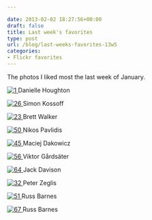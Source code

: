 ```yaml
---

date: 2013-02-02 18:27:56+00:00
draft: false
title: Last week's favorites
type: post
url: /blog/last-weeks-favorites-13w5
categories:
- Flickr favorites
---
```


The photos I liked most the last week of January.

[![1](http://farm9.staticflickr.com/8214/8426141811_d2bcff62c3_b.jpg)
](http://www.flickr.com/photos/54517877@N08/8426141811)
Danielle Houghton





[![26](http://farm9.staticflickr.com/8196/8432541400_374c1e2707_b.jpg)
](http://www.flickr.com/photos/32646810@N08/8432541400)
Simon Kossoff





[![23](http://farm9.staticflickr.com/8211/8434058326_62d158dd46_b.jpg)
](http://www.flickr.com/photos/21172551@N00/8434058326)
Brett Walker





[![50](http://farm9.staticflickr.com/8074/8409394240_55042d14ce_b.jpg)
](http://www.flickr.com/photos/22650687@N04/8409394240)
Nikos Pavlidis





[![45](http://farm8.staticflickr.com/7007/6477121129_2fce144c71_b.jpg)
](http://www.flickr.com/photos/68898571@N00/6477121129)
Maciej Dakowicz





[![56](http://farm9.staticflickr.com/8468/8412747579_6c5c52e179_b.jpg)
](http://www.flickr.com/photos/35507203@N03/8412747579)
Viktor Gårdsäter





[![64](http://farm9.staticflickr.com/8044/8415231646_c1da456739_b.jpg)
](http://www.flickr.com/photos/55237190@N00/8415231646)
Jack Davison





[![32](http://farm9.staticflickr.com/8076/8422562109_254a7e9c00_b.jpg)
](http://www.flickr.com/photos/21304772@N06/8422562109)
Peter Zeglis





[![51](http://farm9.staticflickr.com/8184/8410142711_5d539a43aa_b.jpg)
](http://www.flickr.com/photos/56801905@N04/8410142711)
Russ Barnes





[![67](http://farm9.staticflickr.com/8071/8415385713_37ae3fc83e_b.jpg)
](http://www.flickr.com/photos/56801905@N04/8415385713)
Russ Barnes
